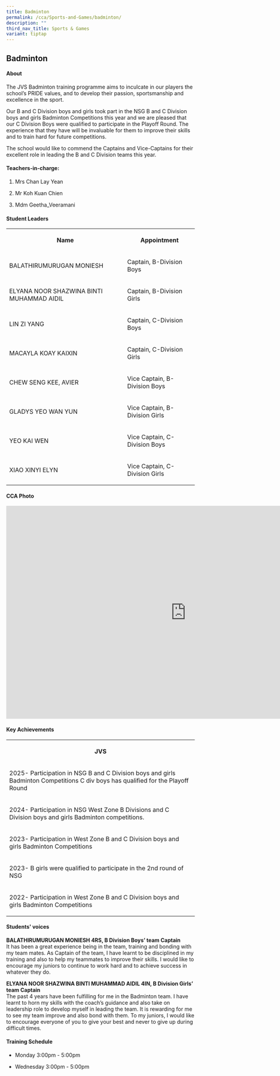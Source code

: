 ```yaml
---
title: Badminton
permalink: /cca/Sports-and-Games/badminton/
description: ""
third_nav_title: Sports & Games
variant: tiptap
---
```

<h2>Badminton</h2>
<h4>About</h4>
<p>The JVS Badminton training programme aims to inculcate in our players
the school’s PRIDE values, and to develop their passion, sportsmanship
and excellence in the sport.</p>
<p>Our B and C Division boys and girls took part in the NSG B and C Division
boys and girls Badminton Competitions this year and we are pleased that
our C Division Boys were qualified to participate in the Playoff Round.
The experience that they have will be invaluable for them to improve their
skills and to train hard for future competitions.</p>
<p>The school would like to commend the Captains and Vice-Captains for their
excellent role in leading the B and C Division teams this year.</p>
<h4>Teachers-in-charge:</h4>
<ol data-tight="true" class="tight">
<li>
<p>Mrs Chan Lay Yean</p>
</li>
<li>
<p>Mr Koh Kuan Chien</p>
</li>
<li>
<p>Mdm Geetha_Veeramani</p>
</li>
</ol>
<h4>Student Leaders</h4>
<table style="minWidth: 50px">
<colgroup>
<col>
<col>
</colgroup>
<tbody>
<tr>
<th rowspan="1" colspan="1">
<p>Name</p>
</th>
<th rowspan="1" colspan="1">
<p>Appointment</p>
</th>
</tr>
<tr>
<td rowspan="1" colspan="1">
<p>BALATHIRUMURUGAN MONIESH</p>
</td>
<td rowspan="1" colspan="1">
<p>Captain, B-Division Boys</p>
</td>
</tr>
<tr>
<td rowspan="1" colspan="1">
<p>ELYANA NOOR SHAZWINA BINTI MUHAMMAD AIDIL</p>
</td>
<td rowspan="1" colspan="1">
<p>Captain, B-Division Girls</p>
</td>
</tr>
<tr>
<td rowspan="1" colspan="1">
<p>LIN ZI YANG</p>
</td>
<td rowspan="1" colspan="1">
<p>Captain, C-Division Boys</p>
</td>
</tr>
<tr>
<td rowspan="1" colspan="1">
<p>MACAYLA KOAY KAIXIN</p>
</td>
<td rowspan="1" colspan="1">
<p>Captain, C-Division Girls</p>
</td>
</tr>
<tr>
<td rowspan="1" colspan="1">
<p>CHEW SENG KEE, AVIER</p>
</td>
<td rowspan="1" colspan="1">
<p>Vice Captain, B-Division Boys</p>
</td>
</tr>
<tr>
<td rowspan="1" colspan="1">
<p>GLADYS YEO WAN YUN</p>
</td>
<td rowspan="1" colspan="1">
<p>Vice Captain, B-Division Girls</p>
</td>
</tr>
<tr>
<td rowspan="1" colspan="1">
<p>YEO KAI WEN</p>
</td>
<td rowspan="1" colspan="1">
<p>Vice Captain, C-Division Boys</p>
</td>
</tr>
<tr>
<td rowspan="1" colspan="1">
<p>XIAO XINYI ELYN</p>
</td>
<td rowspan="1" colspan="1">
<p>Vice Captain, C-Division Girls</p>
</td>
</tr>
</tbody>
</table>
<h4>CCA Photo</h4>
<div class="iframe-wrapper">
<iframe height="569" width="960" allowfullscreen="true" frameborder="0" src="https://docs.google.com/presentation/d/e/2PACX-1vQW2I_3KkY3C3_bMkhIhCPznXlCad_JhUOXkYJyQWpxqnA2vzJmu5ujDy0lLZJeU8wz7L_fUhsm-gdC/embed?start=true&amp;loop=true&amp;delayms=5000"></iframe>
</div>
<h4>Key Achievements</h4>
<table style="minWidth: 25px">
<colgroup>
<col>
</colgroup>
<tbody>
<tr>
<th rowspan="1" colspan="1">
<p>JVS</p>
</th>
</tr>
<tr>
<td rowspan="1" colspan="1">
<p>2025- Participation in NSG B and C Division boys and girls Badminton Competitions
C div boys has qualified for the Playoff Round</p>
</td>
</tr>
<tr>
<td rowspan="1" colspan="1">
<p>2024- Participation in NSG West Zone B Divisions and C Division boys and
girls Badminton competitions.</p>
</td>
</tr>
<tr>
<td rowspan="1" colspan="1">
<p>2023- Participation in West Zone B and C Division boys and girls Badminton
Competitions</p>
</td>
</tr>
<tr>
<td rowspan="1" colspan="1">
<p>2023- B girls were qualified to participate in the 2nd round of NSG</p>
</td>
</tr>
<tr>
<td rowspan="1" colspan="1">
<p>2022- Participation in West Zone B and C Division boys and girls Badminton
Competitions</p>
</td>
</tr>
</tbody>
</table>
<h4>Students' voices</h4>
<p><strong>BALATHIRUMURUGAN MONIESH 4RS, B Division Boys’ team Captain</strong> 
<br>It has been a great experience being in the team, training and bonding
with my team mates. As Captain of the team, I have learnt to be disciplined
in my training and also to help my teammates to improve their skills. I
would like to encourage my juniors to continue to work hard and to achieve
success in whatever they do.</p>
<p><strong>ELYANA NOOR SHAZWINA BINTI MUHAMMAD AIDIL 4IN, B Division Girls’ team Captain</strong> 
<br>The past 4 years have been fulfilling for me in the Badminton team. I
have learnt to horn my skills with the coach’s guidance and also take on
leadership role to develop myself in leading the team. It is rewarding
for me to see my team improve and also bond with them. To my juniors, I
would like to encourage everyone of you to give your best and never to
give up during difficult times.</p>
<h4>Training Schedule</h4>
<ul data-tight="true" class="tight">
<li>
<p>Monday 3:00pm - 5:00pm
<br>
</p>
</li>
<li>
<p>Wednesday 3:00pm - 5:00pm</p>
</li>
</ul>
<p></p>
